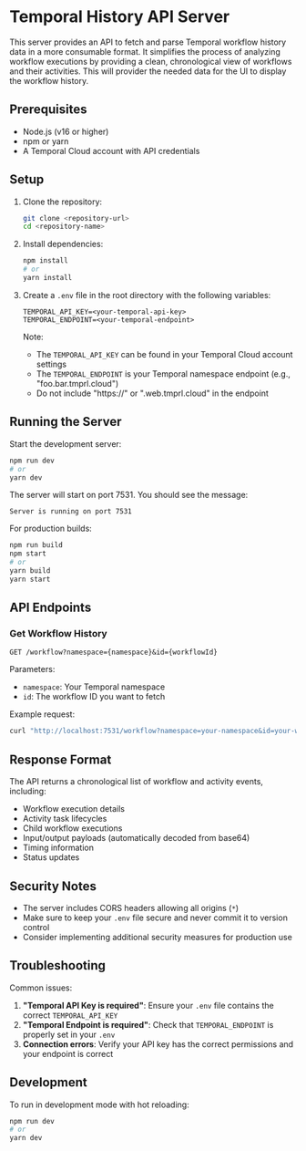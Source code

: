 # Temporal History API Server

This server provides an API to fetch and parse Temporal workflow history data in a more consumable format. It simplifies the process of analyzing workflow executions by providing a clean, chronological view of workflows and their activities.
This will provider the needed data for the UI to display the workflow history.

## Prerequisites

- Node.js (v16 or higher)
- npm or yarn
- A Temporal Cloud account with API credentials

## Setup

1. Clone the repository:

   ```bash
   git clone <repository-url>
   cd <repository-name>
   ```

2. Install dependencies:

   ```bash
   npm install
   # or
   yarn install
   ```

3. Create a `.env` file in the root directory with the following variables:

   ```
   TEMPORAL_API_KEY=<your-temporal-api-key>
   TEMPORAL_ENDPOINT=<your-temporal-endpoint>
   ```

   Note:

   - The `TEMPORAL_API_KEY` can be found in your Temporal Cloud account settings
   - The `TEMPORAL_ENDPOINT` is your Temporal namespace endpoint (e.g., "foo.bar.tmprl.cloud")
   - Do not include "https://" or ".web.tmprl.cloud" in the endpoint

## Running the Server

Start the development server:

```bash
npm run dev
# or
yarn dev
```

The server will start on port 7531. You should see the message:

```
Server is running on port 7531
```

For production builds:

```bash
npm run build
npm start
# or
yarn build
yarn start
```

## API Endpoints

### Get Workflow History

```
GET /workflow?namespace={namespace}&id={workflowId}
```

Parameters:

- `namespace`: Your Temporal namespace
- `id`: The workflow ID you want to fetch

Example request:

```bash
curl "http://localhost:7531/workflow?namespace=your-namespace&id=your-workflow-id"
```

## Response Format

The API returns a chronological list of workflow and activity events, including:

- Workflow execution details
- Activity task lifecycles
- Child workflow executions
- Input/output payloads (automatically decoded from base64)
- Timing information
- Status updates

## Security Notes

- The server includes CORS headers allowing all origins (`*`)
- Make sure to keep your `.env` file secure and never commit it to version control
- Consider implementing additional security measures for production use

## Troubleshooting

Common issues:

1. **"Temporal API Key is required"**: Ensure your `.env` file contains the correct `TEMPORAL_API_KEY`
2. **"Temporal Endpoint is required"**: Check that `TEMPORAL_ENDPOINT` is properly set in your `.env`
3. **Connection errors**: Verify your API key has the correct permissions and your endpoint is correct

## Development

To run in development mode with hot reloading:

```bash
npm run dev
# or
yarn dev
```

